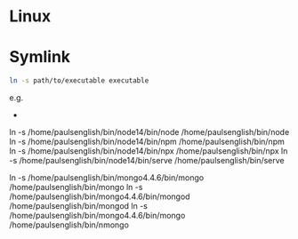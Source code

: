 # Linux

# Symlink
```sh
ln -s path/to/executable executable
```
e.g.
- ```sh
ln -s /home/paulsenglish/bin/node14/bin/node /home/paulsenglish/bin/node
ln -s /home/paulsenglish/bin/node14/bin/npm /home/paulsenglish/bin/npm
ln -s /home/paulsenglish/bin/node14/bin/npx /home/paulsenglish/bin/npx
ln -s /home/paulsenglish/bin/node14/bin/serve /home/paulsenglish/bin/serve

ln -s /home/paulsenglish/bin/mongo4.4.6/bin/mongo /home/paulsenglish/bin/mongo
ln -s /home/paulsenglish/bin/mongo4.4.6/bin/mongod /home/paulsenglish/bin/mongod
ln -s /home/paulsenglish/bin/mongo4.4.6/bin/mongo /home/paulsenglish/bin/nmongo
```
